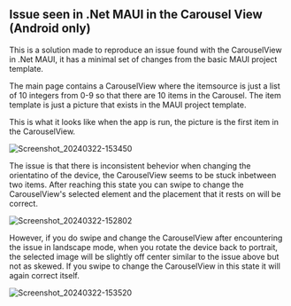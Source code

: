 ## Issue seen in .Net MAUI in the Carousel View (Android only)

This is a solution made to reproduce an issue found with the CarouselView in .Net MAUI, it has a minimal set of changes from the basic MAUI project template.

The main page contains a CarouselView where the itemsource is just a list of 10 integers from 0-9 so that there are 10 items in the Carousel. The item template is just a picture that exists in the MAUI project template. 

This is what it looks like when the app is run, the picture is the first item in the CarouselView. 

![Screenshot_20240322-153450](https://github.com/dfausz-ebsco/CarouselIssue/assets/164557428/29895bb6-9706-4959-a977-96f4f16de083)


The issue is that there is inconsistent behevior when changing the orientatino of the device, the CarouselView seems to be stuck inbetween two items. After reaching this state you can swipe to change the CarouselView's selected element and the placement that it rests on will be correct.

![Screenshot_20240322-152802](https://github.com/dfausz-ebsco/CarouselIssue/assets/164557428/0745b33b-025b-4e27-916b-6f1ca1713cd7)

However, if you do swipe and change the CarouselView after encountering the issue in landscape mode, when you rotate the device back to portrait, the selected image will be slightly off center similar to the issue above but not as skewed. If you swipe to change the CarouselView in this state it will again correct itself.

![Screenshot_20240322-153520](https://github.com/dfausz-ebsco/CarouselIssue/assets/164557428/aeef6c3e-e796-45a2-a66a-d05502132218)
